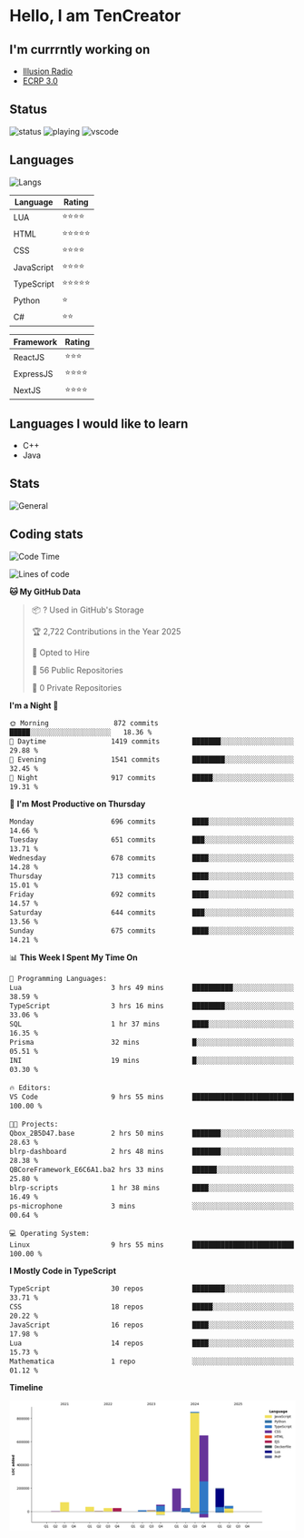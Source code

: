 # Hello, I am TenCreator

## I'm currrntly working on
- [Illusion Radio](https://illusionradio.co.uk/)
- [ECRP 3.0](http://github.com/Emerald-Coast-Roleplay/)

## Status
![status](https://api.statusbadges.me/badge/status/518334475038359555?simple=true&style=for-the-badge)
![playing](https://api.statusbadges.me/badge/playing/518334475038359555?style=for-the-badge)
![vscode](https://api.statusbadges.me/badge/vscode/518334475038359555?style=for-the-badge)

## Languages
![Langs](https://github-readme-stats.vercel.app/api/top-langs/?username=tencreator&layout=compact&theme=radical)


|Language|Rating|
|--------|------|
|LUA|⭐️⭐️⭐️⭐️|
|HTML|⭐️⭐️⭐️⭐️⭐️|
|CSS|⭐️⭐️⭐️⭐️|
|JavaScript|⭐️⭐️⭐️⭐️|
|TypeScript|⭐️⭐️⭐️⭐️⭐️|
|Python|⭐️|
|C#|⭐️⭐️ |

|Framework|Rating|
|--------|------|
|ReactJS|⭐️⭐️⭐|
|ExpressJS|⭐️⭐️⭐️⭐️|
|NextJS|⭐️⭐️⭐⭐️|

## Languages I would like to learn
- C++
- Java

## Stats
![General](https://github-readme-stats.vercel.app/api?username=tencreator&show_icons=true&theme=radical)

## Coding stats

<!--START_SECTION:waka-->
![Code Time](http://img.shields.io/badge/Code%20Time-558%20hrs%201%20min-blue)

![Lines of code](https://img.shields.io/badge/From%20Hello%20World%20I%27ve%20Written-2.2%20million%20lines%20of%20code-blue)

**🐱 My GitHub Data** 

> 📦 ? Used in GitHub's Storage 
 > 
> 🏆 2,722 Contributions in the Year 2025
 > 
> 💼 Opted to Hire
 > 
> 📜 56 Public Repositories 
 > 
> 🔑 0 Private Repositories 
 > 
**I'm a Night 🦉** 

```text
🌞 Morning                872 commits         █████░░░░░░░░░░░░░░░░░░░░   18.36 % 
🌆 Daytime                1419 commits        ███████░░░░░░░░░░░░░░░░░░   29.88 % 
🌃 Evening                1541 commits        ████████░░░░░░░░░░░░░░░░░   32.45 % 
🌙 Night                  917 commits         █████░░░░░░░░░░░░░░░░░░░░   19.31 % 
```
📅 **I'm Most Productive on Thursday** 

```text
Monday                   696 commits         ████░░░░░░░░░░░░░░░░░░░░░   14.66 % 
Tuesday                  651 commits         ███░░░░░░░░░░░░░░░░░░░░░░   13.71 % 
Wednesday                678 commits         ████░░░░░░░░░░░░░░░░░░░░░   14.28 % 
Thursday                 713 commits         ████░░░░░░░░░░░░░░░░░░░░░   15.01 % 
Friday                   692 commits         ████░░░░░░░░░░░░░░░░░░░░░   14.57 % 
Saturday                 644 commits         ███░░░░░░░░░░░░░░░░░░░░░░   13.56 % 
Sunday                   675 commits         ████░░░░░░░░░░░░░░░░░░░░░   14.21 % 
```


📊 **This Week I Spent My Time On** 

```text
💬 Programming Languages: 
Lua                      3 hrs 49 mins       ██████████░░░░░░░░░░░░░░░   38.59 % 
TypeScript               3 hrs 16 mins       ████████░░░░░░░░░░░░░░░░░   33.06 % 
SQL                      1 hr 37 mins        ████░░░░░░░░░░░░░░░░░░░░░   16.35 % 
Prisma                   32 mins             █░░░░░░░░░░░░░░░░░░░░░░░░   05.51 % 
INI                      19 mins             █░░░░░░░░░░░░░░░░░░░░░░░░   03.30 % 

🔥 Editors: 
VS Code                  9 hrs 55 mins       █████████████████████████   100.00 % 

🐱‍💻 Projects: 
Qbox_2B5D47.base         2 hrs 50 mins       ███████░░░░░░░░░░░░░░░░░░   28.63 % 
blrp-dashboard           2 hrs 48 mins       ███████░░░░░░░░░░░░░░░░░░   28.38 % 
QBCoreFramework_E6C6A1.ba2 hrs 33 mins       ██████░░░░░░░░░░░░░░░░░░░   25.80 % 
blrp-scripts             1 hr 38 mins        ████░░░░░░░░░░░░░░░░░░░░░   16.49 % 
ps-microphone            3 mins              ░░░░░░░░░░░░░░░░░░░░░░░░░   00.64 % 

💻 Operating System: 
Linux                    9 hrs 55 mins       █████████████████████████   100.00 % 
```

**I Mostly Code in TypeScript** 

```text
TypeScript               30 repos            ████████░░░░░░░░░░░░░░░░░   33.71 % 
CSS                      18 repos            █████░░░░░░░░░░░░░░░░░░░░   20.22 % 
JavaScript               16 repos            ████░░░░░░░░░░░░░░░░░░░░░   17.98 % 
Lua                      14 repos            ████░░░░░░░░░░░░░░░░░░░░░   15.73 % 
Mathematica              1 repo              ░░░░░░░░░░░░░░░░░░░░░░░░░   01.12 % 
```



**Timeline**

![Lines of Code chart](https://raw.githubusercontent.com/tencreator/tencreator/main/assets/bar_graph.png)


<!--END_SECTION:waka-->
